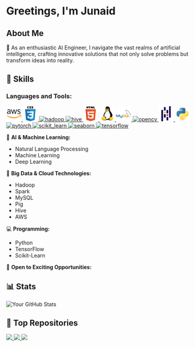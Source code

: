 #  Greetings, I'm Junaid

## About Me

🧠 As an enthusiastic AI Engineer, I navigate the vast realms of artificial intelligence, crafting innovative solutions that not only solve problems but transform ideas into reality.

## 🚀 Skills

<h3 align="left">Languages and Tools:</h3>
<p align="left">
 <a href="https://aws.amazon.com" target="_blank" rel="noreferrer"> <img src="https://raw.githubusercontent.com/devicons/devicon/master/icons/amazonwebservices/amazonwebservices-original-wordmark.svg" alt="aws" width="40" height="40"/> </a>
 <a href="https://www.w3schools.com/css/" target="_blank" rel="noreferrer"> <img src="https://raw.githubusercontent.com/devicons/devicon/master/icons/css3/css3-original-wordmark.svg" alt="css3" width="40" height="40"/> </a> 
 <a href="https://hadoop.apache.org/" target="_blank" rel="noreferrer"> <img src="https://www.vectorlogo.zone/logos/apache_hadoop/apache_hadoop-icon.svg" alt="hadoop" width="40" height="40"/> </a> 
 <a href="https://hive.apache.org/" target="_blank" rel="noreferrer"> <img src="https://www.vectorlogo.zone/logos/apache_hive/apache_hive-icon.svg" alt="hive" width="40" height="40"/> </a>
 <a href="https://www.w3.org/html/" target="_blank" rel="noreferrer"> <img src="https://raw.githubusercontent.com/devicons/devicon/master/icons/html5/html5-original-wordmark.svg" alt="html5" width="40" height="40"/> </a> 
 <a href="https://www.linux.org/" target="_blank" rel="noreferrer"> <img src="https://raw.githubusercontent.com/devicons/devicon/master/icons/linux/linux-original.svg" alt="linux" width="40" height="40"/> </a> 
 <a href="https://www.mysql.com/" target="_blank" rel="noreferrer"> <img src="https://raw.githubusercontent.com/devicons/devicon/master/icons/mysql/mysql-original-wordmark.svg" alt="mysql" width="40" height="40"/> </a>
 <a href="https://opencv.org/" target="_blank" rel="noreferrer"> <img src="https://www.vectorlogo.zone/logos/opencv/opencv-icon.svg" alt="opencv" width="40" height="40"/> </a>
 <a href="https://pandas.pydata.org/" target="_blank" rel="noreferrer"> <img src="https://raw.githubusercontent.com/devicons/devicon/2ae2a900d2f041da66e950e4d48052658d850630/icons/pandas/pandas-original.svg" alt="pandas" width="40" height="40"/> </a> 
 <a href="https://www.python.org" target="_blank" rel="noreferrer"> <img src="https://raw.githubusercontent.com/devicons/devicon/master/icons/python/python-original.svg" alt="python" width="40" height="40"/> </a> 
 <a href="https://pytorch.org/" target="_blank" rel="noreferrer"> <img src="https://www.vectorlogo.zone/logos/pytorch/pytorch-icon.svg" alt="pytorch" width="40" height="40"/> </a> 
 <a href="https://scikit-learn.org/" target="_blank" rel="noreferrer"> <img src="https://upload.wikimedia.org/wikipedia/commons/0/05/Scikit_learn_logo_small.svg" alt="scikit_learn" width="40" height="40"/> </a> 
 <a href="https://seaborn.pydata.org/" target="_blank" rel="noreferrer"> <img src="https://seaborn.pydata.org/_images/logo-mark-lightbg.svg" alt="seaborn" width="40" height="40"/> </a> 
 <a href="https://www.tensorflow.org" target="_blank" rel="noreferrer"> <img src="https://www.vectorlogo.zone/logos/tensorflow/tensorflow-icon.svg" alt="tensorflow" width="40" height="40"/> </a> 
</p>


🤖 **AI & Machine Learning:**                                                                           
- Natural Language Processing
- Machine Learning
- Deep Learning

💾 **Big Data & Cloud Technologies:**
- Hadoop
- Spark
- MySQL
- Pig
- Hive
- AWS

💻 **Programming:**
- Python
- TensorFlow
- Scikit-Learn

🌟 **Open to Exciting Opportunities:**

## 📊 Stats

![Your GitHub Stats](https://github-readme-stats.vercel.app/api?username=junaidrhmn&show_icons=true&theme=ambient_gradient)

## 🌟 Top Repositories

<a href="https://github.com/junaidrhmn/Image-Caption-generator">
  <img src="https://github-readme-stats.vercel.app/api/pin/?username=junaidrhmn&repo=Image-Caption-generator&theme=material-palenight" />
</a>
<a href="https://github.com/junaidrhmn/Simple-Handwritten-Digit_Recognition">
  <img src="https://github-readme-stats.vercel.app/api/pin/?username=junaidrhmn&repo=Simple-Handwritten-Digit_Recognition&theme=material-palenight" />
</a>
<a href="https://github.com/junaidrhmn/Used-car-price-prediction">
  <img src="https://github-readme-stats.vercel.app/api/pin/?username=junaidrhmn&repo=Used-car-price-prediction&theme=material-palenight" />
</a>
